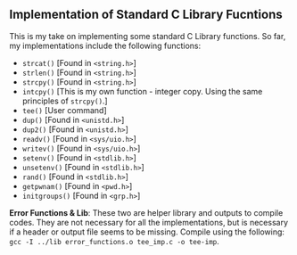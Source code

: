## Implementation of Standard C Library Fucntions
This is my take on implementing some standard C Library functions. So far, my implementations include the following functions:
- `strcat()` [Found in `<string.h>`]
- `strlen()` [Found in `<string.h>`]
- `strcpy()` [Found in `<string.h>`]
- `intcpy()` [This is my own function - integer copy. Using the same principles of `strcpy()`.]
- `tee()` [User command]
- `dup()` [Found in `<unistd.h>`]
- `dup2()` [Found in `<unistd.h>`]
- `readv()` [Found in `<sys/uio.h>`]
- `writev()` [Found in `<sys/uio.h>`]
- `setenv()` [Found in `<stdlib.h>`]
- `unsetenv()` [Found in `<stdlib.h>`]
- `rand()` [Found in `<stdlib.h>`]
- `getpwnam()` [Found in `<pwd.h>`]
- `initgroups()` [Found in `<grp.h>`]

**Error Functions & Lib**: These two are helper library and outputs to compile codes. They are not necessary for all the implementations, but is necessary if a header or output file seems to be missing. Compile using the following: `gcc -I ../lib error_functions.o tee_imp.c -o tee-imp`.